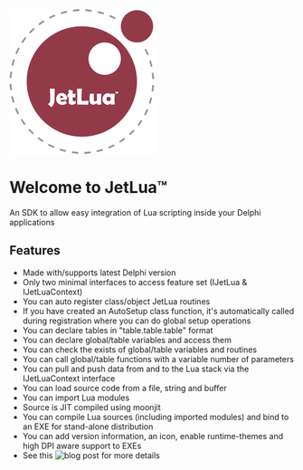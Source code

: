 ![](/images/logo256.png)
# Welcome to JetLua&trade;
An SDK to allow easy integration of Lua scripting inside your Delphi applications
## Features
* Made with/supports latest Delphi version
* Only two minimal interfaces to access feature set (IJetLua & IJetLuaContext)
* You can auto register class/object JetLua routines
* If you have created an AutoSetup class function, it's automatically called during registration where you can do global setup operations
* You can declare tables in "table.table.table" format
* You can declare global/table variables and access them
* You can check the exists of global/table variables and routines
* You can call global/table functions with a variable number of parameters
* You can pull and push data from and to the Lua stack via the IJetLuaContext interface
* You can load source code from a file, string and buffer
* You can import Lua modules
* Source is JIT compiled using moonjit
* You can compile Lua sources (including imported modules) and bind to an EXE for stand-alone distribution
* You can add version information, an icon, enable runtime-themes and high DPI aware support to EXEs
* See this ![blog post](https://tinybiggames.com/projects/project/4-jetlua/) for more details

